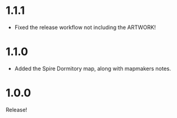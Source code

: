 # 1.1.1
- Fixed the release workflow not including the ARTWORK!

# 1.1.0
- Added the Spire Dormitory map, along with mapmakers notes.

# 1.0.0
Release!
